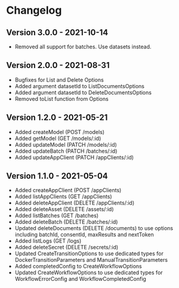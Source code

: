 # Changelog 

## Version 3.0.0 - 2021-10-14

- Removed all support for batches. Use datasets instead.

## Version 2.0.0 - 2021-08-31

- Bugfixes for List and Delete Options
- Added argument datasetId to ListDocumentsOptions 
- Added argument datasetId to DeleteDocumentsOptions
- Removed toList function from Options

## Version 1.2.0 - 2021-05-21

- Added createModel (POST /models)
- Added getModel (GET /models/:id)
- Added updateModel (PATCH /models/:id)
- Added updateBatch (PATCH /batches/:id)
- Added updateAppClient (PATCH /appClients/:id)

## Version 1.1.0 - 2021-05-04

- Added createAppClient (POST /appClients)
- Added listAppClients (GET /appClients)
- Added deleteAppClient (DELETE /appClients/:id)
- Added deleteAsset (DELETE /assets/:id)
- Added listBatches (GET /batches)
- Added deleteBatch (DELETE /batches/:id)
- Updated deleteDocuments (DELETE /documents) to use options including batchId, consentId, maxResults and nextToken 
- Added listLogs (GET /logs)
- Added deleteSecret (DELETE /secrets/:id)
- Updated CreateTransitionOptions to use dedicated types for DockerTransitionParameters and ManualTransitionParameters
- Added completedConfig to CreateWorkflowOptions 
- Updated CreateWorkflowOptions to use dedicated types for WorkflowErrorConfig and WorkflowCompletedConfig

